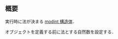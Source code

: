 ## 概要

実行時に法が決まる [modint 構造体](https://today2098.github.io/algorithm/src/Math/ModularArithmetic/modint.hpp)．

オブジェクトを定義する前に法とする自然数を設定する．
